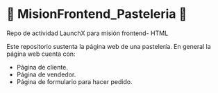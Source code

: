 # &#127874; MisionFrontend_Pasteleria &#127874;
Repo de actividad LaunchX para misión frontend- HTML

Este repositorio sustenta la página web de una pastelería.
En general la página web cuenta con: 
* Página de cliente.
* Página de vendedor.
* Página de formulario para hacer pedido.
